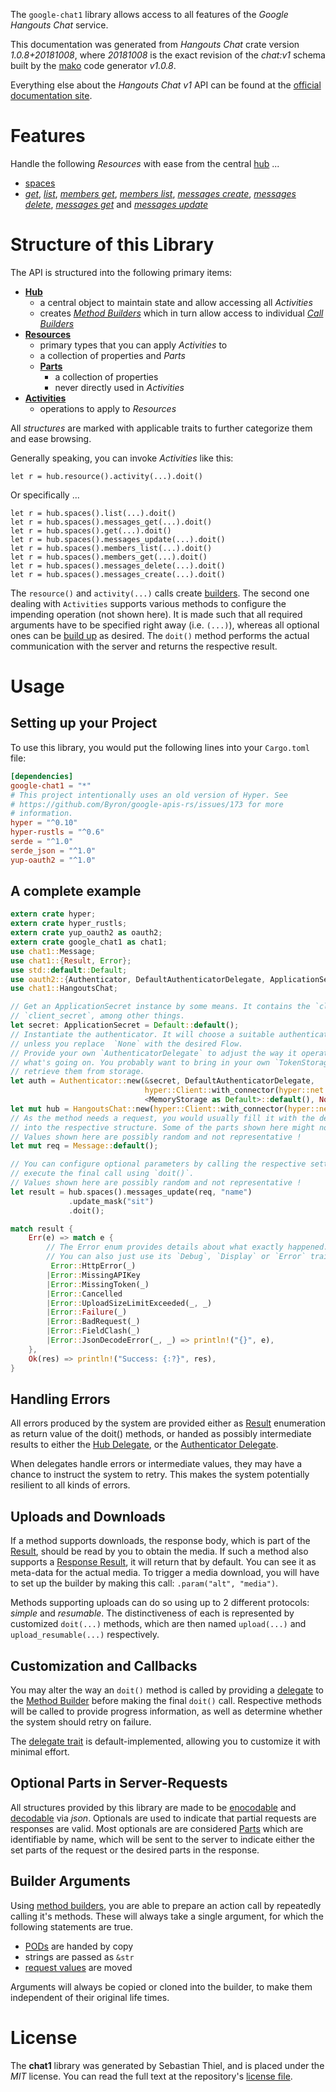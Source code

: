 <!---
DO NOT EDIT !
This file was generated automatically from 'src/mako/api/README.md.mako'
DO NOT EDIT !
-->
The `google-chat1` library allows access to all features of the *Google Hangouts Chat* service.

This documentation was generated from *Hangouts Chat* crate version *1.0.8+20181008*, where *20181008* is the exact revision of the *chat:v1* schema built by the [mako](http://www.makotemplates.org/) code generator *v1.0.8*.

Everything else about the *Hangouts Chat* *v1* API can be found at the
[official documentation site](https://developers.google.com/hangouts/chat).
# Features

Handle the following *Resources* with ease from the central [hub](https://docs.rs/google-chat1/1.0.8+20181008/google_chat1/struct.HangoutsChat.html) ... 

* [spaces](https://docs.rs/google-chat1/1.0.8+20181008/google_chat1/struct.Space.html)
 * [*get*](https://docs.rs/google-chat1/1.0.8+20181008/google_chat1/struct.SpaceGetCall.html), [*list*](https://docs.rs/google-chat1/1.0.8+20181008/google_chat1/struct.SpaceListCall.html), [*members get*](https://docs.rs/google-chat1/1.0.8+20181008/google_chat1/struct.SpaceMemberGetCall.html), [*members list*](https://docs.rs/google-chat1/1.0.8+20181008/google_chat1/struct.SpaceMemberListCall.html), [*messages create*](https://docs.rs/google-chat1/1.0.8+20181008/google_chat1/struct.SpaceMessageCreateCall.html), [*messages delete*](https://docs.rs/google-chat1/1.0.8+20181008/google_chat1/struct.SpaceMessageDeleteCall.html), [*messages get*](https://docs.rs/google-chat1/1.0.8+20181008/google_chat1/struct.SpaceMessageGetCall.html) and [*messages update*](https://docs.rs/google-chat1/1.0.8+20181008/google_chat1/struct.SpaceMessageUpdateCall.html)




# Structure of this Library

The API is structured into the following primary items:

* **[Hub](https://docs.rs/google-chat1/1.0.8+20181008/google_chat1/struct.HangoutsChat.html)**
    * a central object to maintain state and allow accessing all *Activities*
    * creates [*Method Builders*](https://docs.rs/google-chat1/1.0.8+20181008/google_chat1/trait.MethodsBuilder.html) which in turn
      allow access to individual [*Call Builders*](https://docs.rs/google-chat1/1.0.8+20181008/google_chat1/trait.CallBuilder.html)
* **[Resources](https://docs.rs/google-chat1/1.0.8+20181008/google_chat1/trait.Resource.html)**
    * primary types that you can apply *Activities* to
    * a collection of properties and *Parts*
    * **[Parts](https://docs.rs/google-chat1/1.0.8+20181008/google_chat1/trait.Part.html)**
        * a collection of properties
        * never directly used in *Activities*
* **[Activities](https://docs.rs/google-chat1/1.0.8+20181008/google_chat1/trait.CallBuilder.html)**
    * operations to apply to *Resources*

All *structures* are marked with applicable traits to further categorize them and ease browsing.

Generally speaking, you can invoke *Activities* like this:

```Rust,ignore
let r = hub.resource().activity(...).doit()
```

Or specifically ...

```ignore
let r = hub.spaces().list(...).doit()
let r = hub.spaces().messages_get(...).doit()
let r = hub.spaces().get(...).doit()
let r = hub.spaces().messages_update(...).doit()
let r = hub.spaces().members_list(...).doit()
let r = hub.spaces().members_get(...).doit()
let r = hub.spaces().messages_delete(...).doit()
let r = hub.spaces().messages_create(...).doit()
```

The `resource()` and `activity(...)` calls create [builders][builder-pattern]. The second one dealing with `Activities` 
supports various methods to configure the impending operation (not shown here). It is made such that all required arguments have to be 
specified right away (i.e. `(...)`), whereas all optional ones can be [build up][builder-pattern] as desired.
The `doit()` method performs the actual communication with the server and returns the respective result.

# Usage

## Setting up your Project

To use this library, you would put the following lines into your `Cargo.toml` file:

```toml
[dependencies]
google-chat1 = "*"
# This project intentionally uses an old version of Hyper. See
# https://github.com/Byron/google-apis-rs/issues/173 for more
# information.
hyper = "^0.10"
hyper-rustls = "^0.6"
serde = "^1.0"
serde_json = "^1.0"
yup-oauth2 = "^1.0"
```

## A complete example

```Rust
extern crate hyper;
extern crate hyper_rustls;
extern crate yup_oauth2 as oauth2;
extern crate google_chat1 as chat1;
use chat1::Message;
use chat1::{Result, Error};
use std::default::Default;
use oauth2::{Authenticator, DefaultAuthenticatorDelegate, ApplicationSecret, MemoryStorage};
use chat1::HangoutsChat;

// Get an ApplicationSecret instance by some means. It contains the `client_id` and 
// `client_secret`, among other things.
let secret: ApplicationSecret = Default::default();
// Instantiate the authenticator. It will choose a suitable authentication flow for you, 
// unless you replace  `None` with the desired Flow.
// Provide your own `AuthenticatorDelegate` to adjust the way it operates and get feedback about 
// what's going on. You probably want to bring in your own `TokenStorage` to persist tokens and
// retrieve them from storage.
let auth = Authenticator::new(&secret, DefaultAuthenticatorDelegate,
                              hyper::Client::with_connector(hyper::net::HttpsConnector::new(hyper_rustls::TlsClient::new())),
                              <MemoryStorage as Default>::default(), None);
let mut hub = HangoutsChat::new(hyper::Client::with_connector(hyper::net::HttpsConnector::new(hyper_rustls::TlsClient::new())), auth);
// As the method needs a request, you would usually fill it with the desired information
// into the respective structure. Some of the parts shown here might not be applicable !
// Values shown here are possibly random and not representative !
let mut req = Message::default();

// You can configure optional parameters by calling the respective setters at will, and
// execute the final call using `doit()`.
// Values shown here are possibly random and not representative !
let result = hub.spaces().messages_update(req, "name")
             .update_mask("sit")
             .doit();

match result {
    Err(e) => match e {
        // The Error enum provides details about what exactly happened.
        // You can also just use its `Debug`, `Display` or `Error` traits
         Error::HttpError(_)
        |Error::MissingAPIKey
        |Error::MissingToken(_)
        |Error::Cancelled
        |Error::UploadSizeLimitExceeded(_, _)
        |Error::Failure(_)
        |Error::BadRequest(_)
        |Error::FieldClash(_)
        |Error::JsonDecodeError(_, _) => println!("{}", e),
    },
    Ok(res) => println!("Success: {:?}", res),
}

```
## Handling Errors

All errors produced by the system are provided either as [Result](https://docs.rs/google-chat1/1.0.8+20181008/google_chat1/enum.Result.html) enumeration as return value of 
the doit() methods, or handed as possibly intermediate results to either the 
[Hub Delegate](https://docs.rs/google-chat1/1.0.8+20181008/google_chat1/trait.Delegate.html), or the [Authenticator Delegate](https://docs.rs/yup-oauth2/*/yup_oauth2/trait.AuthenticatorDelegate.html).

When delegates handle errors or intermediate values, they may have a chance to instruct the system to retry. This 
makes the system potentially resilient to all kinds of errors.

## Uploads and Downloads
If a method supports downloads, the response body, which is part of the [Result](https://docs.rs/google-chat1/1.0.8+20181008/google_chat1/enum.Result.html), should be
read by you to obtain the media.
If such a method also supports a [Response Result](https://docs.rs/google-chat1/1.0.8+20181008/google_chat1/trait.ResponseResult.html), it will return that by default.
You can see it as meta-data for the actual media. To trigger a media download, you will have to set up the builder by making
this call: `.param("alt", "media")`.

Methods supporting uploads can do so using up to 2 different protocols: 
*simple* and *resumable*. The distinctiveness of each is represented by customized 
`doit(...)` methods, which are then named `upload(...)` and `upload_resumable(...)` respectively.

## Customization and Callbacks

You may alter the way an `doit()` method is called by providing a [delegate](https://docs.rs/google-chat1/1.0.8+20181008/google_chat1/trait.Delegate.html) to the 
[Method Builder](https://docs.rs/google-chat1/1.0.8+20181008/google_chat1/trait.CallBuilder.html) before making the final `doit()` call. 
Respective methods will be called to provide progress information, as well as determine whether the system should 
retry on failure.

The [delegate trait](https://docs.rs/google-chat1/1.0.8+20181008/google_chat1/trait.Delegate.html) is default-implemented, allowing you to customize it with minimal effort.

## Optional Parts in Server-Requests

All structures provided by this library are made to be [enocodable](https://docs.rs/google-chat1/1.0.8+20181008/google_chat1/trait.RequestValue.html) and 
[decodable](https://docs.rs/google-chat1/1.0.8+20181008/google_chat1/trait.ResponseResult.html) via *json*. Optionals are used to indicate that partial requests are responses 
are valid.
Most optionals are are considered [Parts](https://docs.rs/google-chat1/1.0.8+20181008/google_chat1/trait.Part.html) which are identifiable by name, which will be sent to 
the server to indicate either the set parts of the request or the desired parts in the response.

## Builder Arguments

Using [method builders](https://docs.rs/google-chat1/1.0.8+20181008/google_chat1/trait.CallBuilder.html), you are able to prepare an action call by repeatedly calling it's methods.
These will always take a single argument, for which the following statements are true.

* [PODs][wiki-pod] are handed by copy
* strings are passed as `&str`
* [request values](https://docs.rs/google-chat1/1.0.8+20181008/google_chat1/trait.RequestValue.html) are moved

Arguments will always be copied or cloned into the builder, to make them independent of their original life times.

[wiki-pod]: http://en.wikipedia.org/wiki/Plain_old_data_structure
[builder-pattern]: http://en.wikipedia.org/wiki/Builder_pattern
[google-go-api]: https://github.com/google/google-api-go-client

# License
The **chat1** library was generated by Sebastian Thiel, and is placed 
under the *MIT* license.
You can read the full text at the repository's [license file][repo-license].

[repo-license]: https://github.com/Byron/google-apis-rsblob/master/LICENSE.md

